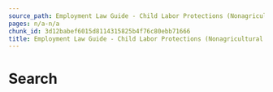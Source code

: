 ```yaml
---
source_path: Employment Law Guide - Child Labor Protections (Nonagricultural Work).md
pages: n/a-n/a
chunk_id: 3d12babef6015d8114315825b4f76c80ebb71666
title: Employment Law Guide - Child Labor Protections (Nonagricultural Work)
---
```

# Search
